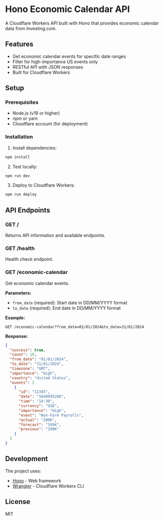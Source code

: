 # Hono Economic Calendar API

A Cloudflare Workers API built with Hono that provides economic calendar data from Investing.com.

## Features

- Get economic calendar events for specific date ranges
- Filter for high-importance US events only
- RESTful API with JSON responses
- Built for Cloudflare Workers

## Setup

### Prerequisites

- Node.js (v18 or higher)
- npm or yarn
- Cloudflare account (for deployment)

### Installation

1. Install dependencies:
```bash
npm install
```

2. Test locally:
```bash
npm run dev
```

3. Deploy to Cloudflare Workers:
```bash
npm run deploy
```

## API Endpoints

### GET /

Returns API information and available endpoints.

### GET /health

Health check endpoint.

### GET /economic-calendar

Get economic calendar events.

**Parameters:**
- `from_date` (required): Start date in DD/MM/YYYY format
- `to_date` (required): End date in DD/MM/YYYY format

**Example:**
```
GET /economic-calendar?from_date=01/01/2024&to_date=31/01/2024
```

**Response:**
```json
{
  "success": true,
  "count": 10,
  "from_date": "01/01/2024",
  "to_date": "31/01/2024",
  "timezone": "GMT",
  "importance": "High",
  "country": "United States",
  "events": [
    {
      "id": "12345",
      "date": "1640995200",
      "time": "14:30",
      "currency": "USD",
      "importance": "High",
      "event": "Non-Farm Payrolls",
      "actual": "200K",
      "forecast": "195K",
      "previous": "199K"
    }
  ]
}
```

## Development

The project uses:
- [Hono](https://hono.dev/) - Web framework
- [Wrangler](https://developers.cloudflare.com/workers/wrangler/) - Cloudflare Workers CLI

## License

MIT